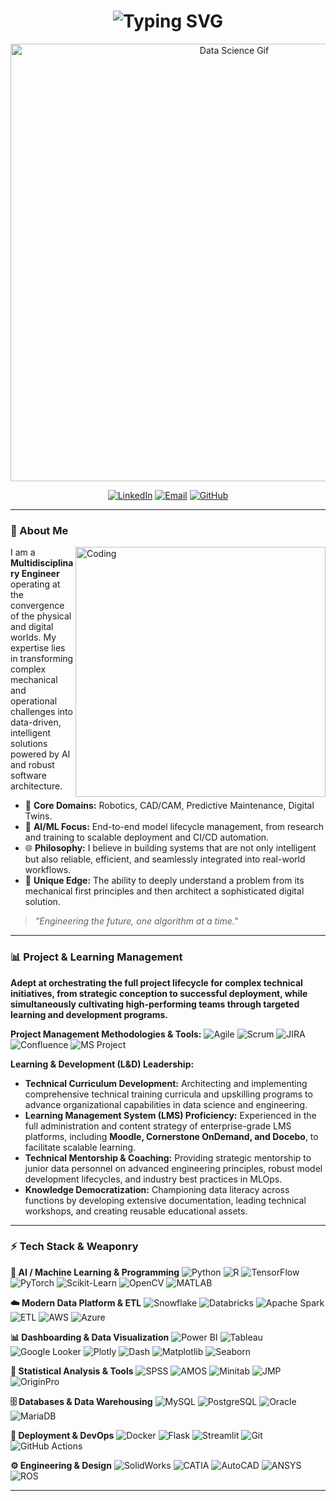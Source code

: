 <h1 align="center"> 
  <img src="https://readme-typing-svg.demolab.com?font=Fira+Code&pause=1000&color=2EB9DF&center=true&vCenter=true&random=false&width=435&lines=Chandan+D.+Chaudhari;Data+%26+AI+Strategy+Consultant;Business+Transformation+Mentor;L%26D+Professional" alt="Typing SVG" />
</h1>

<p align="center">
  <img src="https://miro.medium.com/v2/resize:fit:1400/1*eTg3araLLlU1QL6C6hJg5w.gif" alt="Data Science Gif" width="700"/>
</p>

<div align="center">

[![LinkedIn](https://img.shields.io/badge/LinkedIn-Chandan_Chaudhari-0A66C2?style=for-the-flat&logo=linkedin&logoColor=white)](https://www.linkedin.com/in/chandan-chaudhari-7460215a/)
[![Email](https://img.shields.io/badge/Gmail-chaudhari.chandan22-D14836?style=for-the-flat&logo=gmail&logoColor=white)](mailto:chaudhari.chandan22@gmail.com)
[![GitHub](https://img.shields.io/badge/GitHub-chandanc5525-181717?style=for-the-flat&logo=github&logoColor=white)](https://github.com/chandanc5525)

</div>

---

### 🚀 About Me

<img src="https://cdn.dribbble.com/users/1162077/screenshots/3848914/programmer.gif" align="right" alt="Coding" width="400"/>

I am a **Multidisciplinary Engineer** operating at the convergence of the physical and digital worlds. My expertise lies in transforming complex mechanical and operational challenges into data-driven, intelligent solutions powered by AI and robust software architecture.

*   🤖 **Core Domains:** Robotics, CAD/CAM, Predictive Maintenance, Digital Twins.
*   🧠 **AI/ML Focus:** End-to-end model lifecycle management, from research and training to scalable deployment and CI/CD automation.
*   🌐 **Philosophy:** I believe in building systems that are not only intelligent but also reliable, efficient, and seamlessly integrated into real-world workflows.
*   🔧 **Unique Edge:** The ability to deeply understand a problem from its mechanical first principles and then architect a sophisticated digital solution.

> *"Engineering the future, one algorithm at a time."*

---

### 📊 Project & Learning Management

**Adept at orchestrating the full project lifecycle for complex technical initiatives, from strategic conception to successful deployment, while simultaneously cultivating high-performing teams through targeted learning and development programs.**

**Project Management Methodologies & Tools:**
![Agile](https://img.shields.io/badge/Agile-0D8E81?style=for-the-flat&logo=agile&logoColor=white)
![Scrum](https://img.shields.io/badge/Scrum-6DB33F?style=for-the-flat&logo=scrum&logoColor=white)
![JIRA](https://img.shields.io/badge/JIRA-0052CC?style=for-the-flat&logo=jira&logoColor=white)
![Confluence](https://img.shields.io/badge/Confluence-172B4D?style=for-the-flat&logo=confluence&logoColor=white)
![MS Project](https://img.shields.io/badge/MS_Project-00A4EF?style=for-the-flat&logo=microsoftproject&logoColor=white)

**Learning & Development (L&D) Leadership:**
*   **Technical Curriculum Development:** Architecting and implementing comprehensive technical training curricula and upskilling programs to advance organizational capabilities in data science and engineering.
*   **Learning Management System (LMS) Proficiency:** Experienced in the full administration and content strategy of enterprise-grade LMS platforms, including **Moodle, Cornerstone OnDemand, and Docebo**, to facilitate scalable learning.
*   **Technical Mentorship & Coaching:** Providing strategic mentorship to junior data personnel on advanced engineering principles, robust model development lifecycles, and industry best practices in MLOps.
*   **Knowledge Democratization:** Championing data literacy across functions by developing extensive documentation, leading technical workshops, and creating reusable educational assets.

---

### ⚡ Tech Stack & Weaponry

**🤖 AI / Machine Learning & Programming**
![Python](https://img.shields.io/badge/Python-3776AB?style=for-the-flat&logo=python&logoColor=white)
![R](https://img.shields.io/badge/R-276DC3?style=for-the-flat&logo=r&logoColor=white)
![TensorFlow](https://img.shields.io/badge/TensorFlow-FF6F00?style=for-the-flat&logo=tensorflow&logoColor=white)
![PyTorch](https://img.shields.io/badge/PyTorch-EE4C2C?style=for-the-flat&logo=pytorch&logoColor=white)
![Scikit-Learn](https://img.shields.io/badge/Scikit--Learn-F7931E?style=for-the-flat&logo=scikit-learn&logoColor=white)
![OpenCV](https://img.shields.io/badge/OpenCV-5C3EE8?style=for-the-flat&logo=opencv&logoColor=white)
![MATLAB](https://img.shields.io/badge/MATLAB-0076A8?style=for-the-flat&logo=mathworks&logoColor=white)

**☁️ Modern Data Platform & ETL**
![Snowflake](https://img.shields.io/badge/Snowflake-29B5E8?style=for-the-flat&logo=snowflake&logoColor=white)
![Databricks](https://img.shields.io/badge/Databricks-FF3621?style=for-the-flat&logo=databricks&logoColor=white)
![Apache Spark](https://img.shields.io/badge/Apache_Spark-E25A1C?style=for-the-flat&logo=apachespark&logoColor=white)
![ETL](https://img.shields.io/badge/ETL-Expert-FF9900?style=for-the-flat)
![AWS](https://img.shields.io/badge/AWS-232F3E?style=for-the-flat&logo=amazonaws&logoColor=white)
![Azure](https://img.shields.io/badge/Azure-0078D4?style=for-the-flat&logo=microsoftazure&logoColor=white)

**📊 Dashboarding & Data Visualization**
![Power BI](https://img.shields.io/badge/Power_BI-F2C811?style=for-the-flat&logo=powerbi&logoColor=black)
![Tableau](https://img.shields.io/badge/Tableau-E97627?style=for-the-flat&logo=tableau&logoColor=white)
![Google Looker](https://img.shields.io/badge/Looker-4285F4?style=for-the-flat&logo=looker&logoColor=white)
![Plotly](https://img.shields.io/badge/Plotly-3F4F75?style=for-the-flat&logo=plotly&logoColor=white)
![Dash](https://img.shields.io/badge/Dash-008DE4?style=for-the-flat&logo=dash&logoColor=white)
![Matplotlib](https://img.shields.io/badge/Matplotlib-11557C?style=for-the-flat&logo=python&logoColor=white)
![Seaborn](https://img.shields.io/badge/Seaborn-0%2C%20112%2C%20192?style=for-the-flat)

**📶 Statistical Analysis & Tools**
![SPSS](https://img.shields.io/badge/SPSS-100000?style=for-the-flat&logo=ibm&logoColor=white)
![AMOS](https://img.shields.io/badge/AMOS-SEM-009999?style=for-the-flat)
![Minitab](https://img.shields.io/badge/Minitab-2F5C85?style=for-the-flat)
![JMP](https://img.shields.io/badge/JMP-FF6600?style=for-the-flat&logo=sas&logoColor=white)
![OriginPro](https://img.shields.io/badge/OriginPro-FF9E0B?style=for-the-flat)

**🗄️ Databases & Data Warehousing**
![MySQL](https://img.shields.io/badge/MySQL-4479A1?style=for-the-flat&logo=mysql&logoColor=white)
![PostgreSQL](https://img.shields.io/badge/PostgreSQL-4169E1?style=for-the-flat&logo=postgresql&logoColor=white)
![Oracle](https://img.shields.io/badge/Oracle-F80000?style=for-the-flat&logo=oracle&logoColor=white)
![MariaDB](https://img.shields.io/badge/MariaDB-003545?style=for-the-flat&logo=mariadb&logoColor=white)

**🚀 Deployment & DevOps**
![Docker](https://img.shields.io/badge/Docker-2496ED?style=for-the-flat&logo=docker&logoColor=white)
![Flask](https://img.shields.io/badge/Flask-000000?style=for-the-flat&logo=flask&logoColor=white)
![Streamlit](https://img.shields.io/badge/Streamlit-FF4B4B?style=for-the-flat&logo=streamlit&logoColor=white)
![Git](https://img.shields.io/badge/Git-F05032?style=for-the-flat&logo=git&logoColor=white)
![GitHub Actions](https://img.shields.io/badge/GitHub_Actions-2088FF?style=for-the-flat&logo=github-actions&logoColor=white)

**⚙️ Engineering & Design**
![SolidWorks](https://img.shields.io/badge/SolidWorks-80A5D6?style=for-the-flat&logo=dassault-systemes&logoColor=white)
![CATIA](https://img.shields.io/badge/CATIA-005386?style=for-the-flat)
![AutoCAD](https://img.shields.io/badge/AutoCAD-000000?style=for-the-flat&logo=autodesk&logoColor=white)
![ANSYS](https://img.shields.io/badge/ANSYS-FFB71B?style=for-the-flat&logo=ansys&logoColor=black)
![ROS](https://img.shields.io/badge/ROS-22314E?style=for-the-flat&logo=ros&logoColor=white)

---
